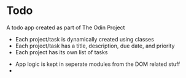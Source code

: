 # Todo

A todo app created as part of The Odin Project

- Each project/task is dynamically created using classes
- Each project/task has a title, description, due date, and priority
- Each project has its own list of tasks

* App logic is kept in seperate modules from the DOM related stuff
*
